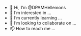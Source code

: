 - 👋 Hi, I’m @DPAMHellemons
- 👀 I’m interested in ...
- 🌱 I’m currently learning ...
- 💞️ I’m looking to collaborate on ...
- 📫 How to reach me ...

<!---
DPAMHellemons/DPAMHellemons is a ✨ special ✨ repository because its `README.md` (this file) appears on your GitHub profile.
You can click the Preview link to take a look at your changes.
--->

